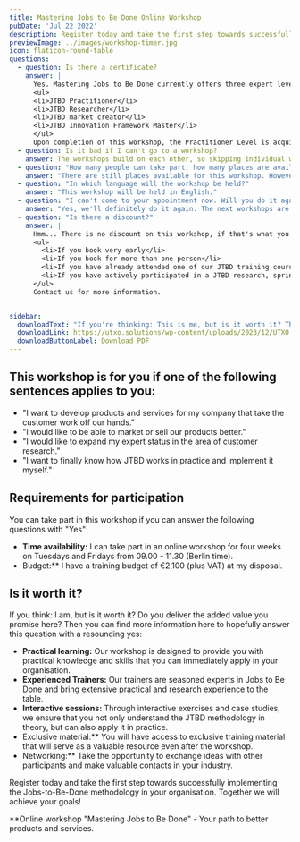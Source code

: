 ```yaml
---
title: Mastering Jobs to Be Done Online Workshop
pubDate: 'Jul 22 2022'
description: Register today and take the first step towards successfully implementing the Jobs-to-Be-Done methodology in your company. Together we will achieve your goals!
previewImage: ../images/workshop-timer.jpg
icon: flaticon-round-table
questions:
  - question: Is there a certificate?
    answer: |
      Yes. Mastering Jobs to Be Done currently offers three expert levels to prove practical experience:
      <ul>
      <li>JTBD Practitioner</li>
      <li>JTBD Researcher</li>
      <li>JTBD market creator</li>
      <li>JTBD Innovation Framework Master</li>
      </ul>
      Upon completion of this workshop, the Practitioner Level is acquired, which remains valid for three years. For more information on the certifications, please contact us directly.
  - question: Is it bad if I can't go to a workshop?
    answer: The workshops build on each other, so skipping individual workshop modules can lead to comprehension problems. However, as we know that it can always happen that you can't make it to an unplanned date, we offer 1on1 recap sessions for 200€ (max. 1 time per course and participant).
  - question: "How many people can take part, how many places are available?"
    answer: "There are still places available for this workshop. However, no more than 16 participants will take part."
  - question: "In which language will the workshop be held?"
    answer: "This workshop will be held in English."
  - question: "I can't come to your appointment now. Will you do it again?"
    answer: "Yes, we'll definitely do it again. The next workshops are expected to start in January, March (English), June and September 2024, the exact dates are still to be determined."
  - question: "Is there a discount?"
    answer: |
      Hmm... There is no discount on this workshop, if that's what you mean. The prices are fair and the same for everyone, but there are four ways to get discounted tickets:
      <ul>
        <li>If you book very early</li>
        <li>If you book for more than one person</li>
        <li>If you have already attended one of our JTBD training courses in the last 3 years and would like a refresher</li>
        <li>If you have actively participated in a JTBD research, sprint or project as an employee of our customers</li>
      </ul>
      Contact us for more information.


sidebar:
  downloadText: "If you're thinking: This is me, but is it worth it? Then you will find more information here to answer this question with a clear \"Yes\":"
  downloadLink: https://utxo.solutions/wp-content/uploads/2023/12/UTXO_Mastering-JTBD-Innovation_Live_Online_Workshop_v2_2.pdf
  downloadButtonLabel: Download PDF
---
```


## This workshop is for you if one of the following sentences applies to you:

- "I want to develop products and services for my company that take the customer work off our hands."
- "I would like to be able to market or sell our products better."
- "I would like to expand my expert status in the area of customer research."
- "I want to finally know how JTBD works in practice and implement it myself."

## Requirements for participation

You can take part in this workshop if you can answer the following questions with "Yes":

- **Time availability:** I can take part in an online workshop for four weeks on Tuesdays and Fridays from 09.00 - 11.30 (Berlin time).
- Budget:** I have a training budget of €2,100 (plus VAT) at my disposal.

## Is it worth it?

If you think: I am, but is it worth it? Do you deliver the added value you promise here? Then you can find more information here to hopefully answer this question with a resounding yes:

- **Practical learning:** Our workshop is designed to provide you with practical knowledge and skills that you can immediately apply in your organisation.
- **Experienced Trainers:** Our trainers are seasoned experts in Jobs to Be Done and bring extensive practical and research experience to the table.
- **Interactive sessions:** Through interactive exercises and case studies, we ensure that you not only understand the JTBD methodology in theory, but can also apply it in practice.
- Exclusive material:** You will have access to exclusive training material that will serve as a valuable resource even after the workshop.
- Networking:** Take the opportunity to exchange ideas with other participants and make valuable contacts in your industry.

Register today and take the first step towards successfully implementing the Jobs-to-Be-Done methodology in your organisation. Together we will achieve your goals!

**Online workshop "Mastering Jobs to Be Done" - Your path to better products and services.
